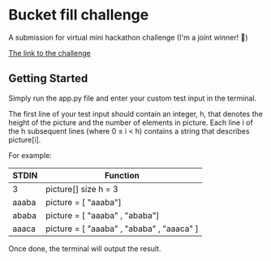 # Bucket fill challenge
A submission for virtual mini hackathon challenge (I'm a joint winner! :tada:)

[The link to the challenge](https://docs.google.com/document/d/11qIH9Aih7MwOG9TbilbPZqQneUYmj3fd/edit)

## Getting Started
Simply run the app.py file and enter your custom test input in the terminal.

The first line of your test input should contain an integer, h, that denotes the height of the picture and the number of elements in picture.
Each line i of the h subsequent lines (where 0 ≤ i < h) contains a string that describes picture[i].

For example:

STDIN | Function
--- | --- |
3 | picture[] size h = 3
aaaba | picture = [ "aaaba"]
ababa | picture = [ "aaaba" , "ababa"]
aaaca | picture = [ "aaaba" , "ababa" , "aaaca" ]

Once done, the terminal will output the result.
